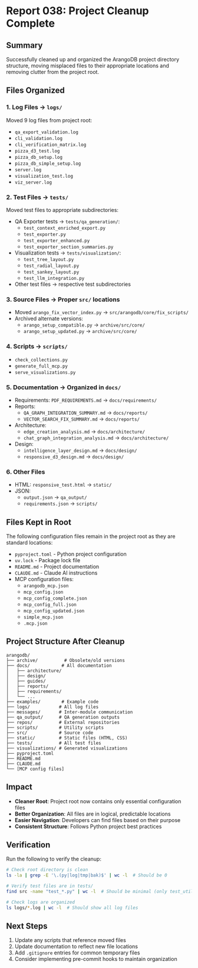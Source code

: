 # Report 038: Project Cleanup Complete

## Summary

Successfully cleaned up and organized the ArangoDB project directory structure, moving misplaced files to their appropriate locations and removing clutter from the project root.

## Files Organized

### 1. **Log Files** → `logs/`
Moved 9 log files from project root:
- `qa_export_validation.log`
- `cli_validation.log`
- `cli_verification_matrix.log`
- `pizza_d3_test.log`
- `pizza_db_setup.log`
- `pizza_db_simple_setup.log`
- `server.log`
- `visualization_test.log`
- `viz_server.log`

### 2. **Test Files** → `tests/`
Moved test files to appropriate subdirectories:
- QA Exporter tests → `tests/qa_generation/`:
  - `test_context_enriched_export.py`
  - `test_exporter.py`
  - `test_exporter_enhanced.py`
  - `test_exporter_section_summaries.py`
- Visualization tests → `tests/visualization/`:
  - `test_tree_layout.py`
  - `test_radial_layout.py`
  - `test_sankey_layout.py`
  - `test_llm_integration.py`
- Other test files → respective test subdirectories

### 3. **Source Files** → Proper `src/` locations
- Moved `arango_fix_vector_index.py` → `src/arangodb/core/fix_scripts/`
- Archived alternate versions:
  - `arango_setup_compatible.py` → `archive/src/core/`
  - `arango_setup_updated.py` → `archive/src/core/`

### 4. **Scripts** → `scripts/`
- `check_collections.py`
- `generate_full_mcp.py`
- `serve_visualizations.py`

### 5. **Documentation** → Organized in `docs/`
- Requirements: `PDF_REQUIREMENTS.md` → `docs/requirements/`
- Reports: 
  - `QA_GRAPH_INTEGRATION_SUMMARY.md` → `docs/reports/`
  - `VECTOR_SEARCH_FIX_SUMMARY.md` → `docs/reports/`
- Architecture:
  - `edge_creation_analysis.md` → `docs/architecture/`
  - `chat_graph_integration_analysis.md` → `docs/architecture/`
- Design:
  - `intelligence_layer_design.md` → `docs/design/`
  - `responsive_d3_design.md` → `docs/design/`

### 6. **Other Files**
- HTML: `responsive_test.html` → `static/`
- JSON: 
  - `output.json` → `qa_output/`
  - `requirements.json` → `scripts/`

## Files Kept in Root

The following configuration files remain in the project root as they are standard locations:
- `pyproject.toml` - Python project configuration
- `uv.lock` - Package lock file
- `README.md` - Project documentation
- `CLAUDE.md` - Claude AI instructions
- MCP configuration files:
  - `arangodb_mcp.json`
  - `mcp_config.json`
  - `mcp_config_complete.json`
  - `mcp_config_full.json`
  - `mcp_config_updated.json`
  - `simple_mcp.json`
  - `.mcp.json`

## Project Structure After Cleanup

```
arangodb/
├── archive/          # Obsolete/old versions
├── docs/            # All documentation
│   ├── architecture/
│   ├── design/
│   ├── guides/
│   ├── reports/
│   ├── requirements/
│   └── ...
├── examples/        # Example code
├── logs/           # All log files
├── messages/       # Inter-module communication
├── qa_output/      # QA generation outputs
├── repos/          # External repositories
├── scripts/        # Utility scripts
├── src/            # Source code
├── static/         # Static files (HTML, CSS)
├── tests/          # All test files
├── visualizations/ # Generated visualizations
├── pyproject.toml
├── README.md
├── CLAUDE.md
└── [MCP config files]
```

## Impact

- **Cleaner Root**: Project root now contains only essential configuration files
- **Better Organization**: All files are in logical, predictable locations
- **Easier Navigation**: Developers can find files based on their purpose
- **Consistent Structure**: Follows Python project best practices

## Verification

Run the following to verify the cleanup:
```bash
# Check root directory is clean
ls -la | grep -E '\.(py|log|tmp|bak)$' | wc -l  # Should be 0

# Verify test files are in tests/
find src -name "test_*.py" | wc -l  # Should be minimal (only test_utils.py)

# Check logs are organized
ls logs/*.log | wc -l  # Should show all log files
```

## Next Steps

1. Update any scripts that reference moved files
2. Update documentation to reflect new file locations
3. Add `.gitignore` entries for common temporary files
4. Consider implementing pre-commit hooks to maintain organization